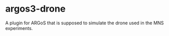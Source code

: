 # argos3-drone
A plugin for ARGoS that is supposed to simulate the drone used in the MNS experiments.
